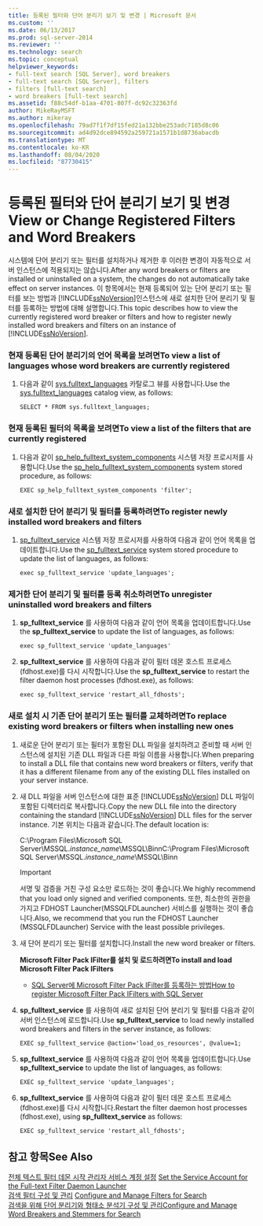 ```yaml
---
title: 등록된 필터와 단어 분리기 보기 및 변경 | Microsoft 문서
ms.custom: ''
ms.date: 06/13/2017
ms.prod: sql-server-2014
ms.reviewer: ''
ms.technology: search
ms.topic: conceptual
helpviewer_keywords:
- full-text search [SQL Server], word breakers
- full-text search [SQL Server], filters
- filters [full-text search]
- word breakers [full-text search]
ms.assetid: f88c54df-b1aa-4701-807f-dc92c32363fd
author: MikeRayMSFT
ms.author: mikeray
ms.openlocfilehash: 79ad7f1f7df15fed21a132bbe253adc7185d8c06
ms.sourcegitcommit: ad4d92dce894592a259721a1571b1d8736abacdb
ms.translationtype: MT
ms.contentlocale: ko-KR
ms.lasthandoff: 08/04/2020
ms.locfileid: "87730415"
---
```

# <a name="view-or-change-registered-filters-and-word-breakers"></a><span data-ttu-id="1c881-102">등록된 필터와 단어 분리기 보기 및 변경</span><span class="sxs-lookup"><span data-stu-id="1c881-102">View or Change Registered Filters and Word Breakers</span></span>
  <span data-ttu-id="1c881-103">시스템에 단어 분리기 또는 필터를 설치하거나 제거한 후 이러한 변경이 자동적으로 서버 인스턴스에 적용되지는 않습니다.</span><span class="sxs-lookup"><span data-stu-id="1c881-103">After any word breakers or filters are installed or uninstalled on a system, the changes do not automatically take effect on server instances.</span></span> <span data-ttu-id="1c881-104">이 항목에서는 현재 등록되어 있는 단어 분리기 또는 필터를 보는 방법과 [!INCLUDE[ssNoVersion](../../includes/ssnoversion-md.md)]인스턴스에 새로 설치한 단어 분리기 및 필터를 등록하는 방법에 대해 설명합니다.</span><span class="sxs-lookup"><span data-stu-id="1c881-104">This topic describes how to view the currently registered word breaker or filters and how to register newly installed word breakers and filters on an instance of [!INCLUDE[ssNoVersion](../../includes/ssnoversion-md.md)].</span></span>  
  
### <a name="to-view-a-list-of-languages-whose-word-breakers-are-currently-registered"></a><span data-ttu-id="1c881-105">현재 등록된 단어 분리기의 언어 목록을 보려면</span><span class="sxs-lookup"><span data-stu-id="1c881-105">To view a list of languages whose word breakers are currently registered</span></span>  
  
1.  <span data-ttu-id="1c881-106">다음과 같이 [sys.fulltext_languages](/sql/relational-databases/system-catalog-views/sys-fulltext-languages-transact-sql) 카탈로그 뷰를 사용합니다.</span><span class="sxs-lookup"><span data-stu-id="1c881-106">Use the [sys.fulltext_languages](/sql/relational-databases/system-catalog-views/sys-fulltext-languages-transact-sql) catalog view, as follows:</span></span>  
  
    ```  
    SELECT * FROM sys.fulltext_languages;   
    ```  
  
### <a name="to-view-a-list-of-the-filters-that-are-currently-registered"></a><span data-ttu-id="1c881-107">현재 등록된 필터의 목록을 보려면</span><span class="sxs-lookup"><span data-stu-id="1c881-107">To view a list of the filters that are currently registered</span></span>  
  
1.  <span data-ttu-id="1c881-108">다음과 같이 [sp_help_fulltext_system_components](/sql/relational-databases/system-stored-procedures/sp-help-fulltext-system-components-transact-sql) 시스템 저장 프로시저를 사용합니다.</span><span class="sxs-lookup"><span data-stu-id="1c881-108">Use the [sp_help_fulltext_system_components](/sql/relational-databases/system-stored-procedures/sp-help-fulltext-system-components-transact-sql) system stored procedure, as follows:</span></span>  
  
    ```  
    EXEC sp_help_fulltext_system_components 'filter';    
    ```  
  
### <a name="to-register-newly-installed-word-breakers-and-filters"></a><span data-ttu-id="1c881-109">새로 설치한 단어 분리기 및 필터를 등록하려면</span><span class="sxs-lookup"><span data-stu-id="1c881-109">To register newly installed word breakers and filters</span></span>  
  
1.  <span data-ttu-id="1c881-110">[sp_fulltext_service](/sql/relational-databases/system-stored-procedures/sp-fulltext-service-transact-sql) 시스템 저장 프로시저를 사용하여 다음과 같이 언어 목록을 업데이트합니다.</span><span class="sxs-lookup"><span data-stu-id="1c881-110">Use the [sp_fulltext_service](/sql/relational-databases/system-stored-procedures/sp-fulltext-service-transact-sql) system stored procedure to update the list of languages, as follows:</span></span>  
  
    ```  
    exec sp_fulltext_service 'update_languages';   
    ```  
  
### <a name="to-unregister-uninstalled-word-breakers-and-filters"></a><span data-ttu-id="1c881-111">제거한 단어 분리기 및 필터를 등록 취소하려면</span><span class="sxs-lookup"><span data-stu-id="1c881-111">To unregister uninstalled word breakers and filters</span></span>  
  
1.  <span data-ttu-id="1c881-112">**sp_fulltext_service** 를 사용하여 다음과 같이 언어 목록을 업데이트합니다.</span><span class="sxs-lookup"><span data-stu-id="1c881-112">Use the **sp_fulltext_service** to update the list of languages, as follows:</span></span>  
  
    ```  
    exec sp_fulltext_service 'update_languages'  
    ```  
  
2.  <span data-ttu-id="1c881-113">**sp_fulltext_service** 를 사용하여 다음과 같이 필터 데몬 호스트 프로세스(fdhost.exe)를 다시 시작합니다.</span><span class="sxs-lookup"><span data-stu-id="1c881-113">Use the **sp_fulltext_service** to restart the filter daemon host processes (fdhost.exe), as follows:</span></span>  
  
    ```  
    exec sp_fulltext_service 'restart_all_fdhosts';  
    ```  
  
### <a name="to-replace-existing-word-breakers-or-filters-when-installing-new-ones"></a><span data-ttu-id="1c881-114">새로 설치 시 기존 단어 분리기 또는 필터를 교체하려면</span><span class="sxs-lookup"><span data-stu-id="1c881-114">To replace existing word breakers or filters when installing new ones</span></span>  
  
1.  <span data-ttu-id="1c881-115">새로운 단어 분리기 또는 필터가 포함된 DLL 파일을 설치하려고 준비할 때 서버 인스턴스에 설치된 기존 DLL 파일과 다른 파일 이름을 사용합니다.</span><span class="sxs-lookup"><span data-stu-id="1c881-115">When preparing to install a DLL file that contains new word breakers or filters, verify that it has a different filename from any of the existing DLL files installed on your server instance.</span></span>  
  
2.  <span data-ttu-id="1c881-116">새 DLL 파일을 서버 인스턴스에 대한 표준 [!INCLUDE[ssNoVersion](../../includes/ssnoversion-md.md)] DLL 파일이 포함된 디렉터리로 복사합니다.</span><span class="sxs-lookup"><span data-stu-id="1c881-116">Copy the new DLL file into the directory containing the standard [!INCLUDE[ssNoVersion](../../includes/ssnoversion-md.md)] DLL files for the server instance.</span></span> <span data-ttu-id="1c881-117">기본 위치는 다음과 같습니다.</span><span class="sxs-lookup"><span data-stu-id="1c881-117">The default location is:</span></span>  
  
     <span data-ttu-id="1c881-118">C:\Program Files\Microsoft SQL Server\MSSQL.*instance_name*\MSSQL\Binn</span><span class="sxs-lookup"><span data-stu-id="1c881-118">C:\Program Files\Microsoft SQL Server\MSSQL.*instance_name*\MSSQL\Binn</span></span>  
  
    > [!IMPORTANT]  
    >  <span data-ttu-id="1c881-119">서명 및 검증을 거친 구성 요소만 로드하는 것이 좋습니다.</span><span class="sxs-lookup"><span data-stu-id="1c881-119">We highly recommend that you load only signed and verified components.</span></span> <span data-ttu-id="1c881-120">또한, 최소한의 권한을 가지고 FDHOST Launcher(MSSQLFDLauncher) 서비스를 실행하는 것이 좋습니다.</span><span class="sxs-lookup"><span data-stu-id="1c881-120">Also, we recommend that you run the FDHOST Launcher (MSSQLFDLauncher) Service with the least possible privileges.</span></span>  
  
3.  <span data-ttu-id="1c881-121">새 단어 분리기 또는 필터를 설치합니다.</span><span class="sxs-lookup"><span data-stu-id="1c881-121">Install the new word breaker or filters.</span></span>  
  
     <span data-ttu-id="1c881-122">**Microsoft Filter Pack IFilter를 설치 및 로드하려면**</span><span class="sxs-lookup"><span data-stu-id="1c881-122">**To install and load Microsoft Filter Pack IFilters**</span></span>  
  
    -   [<span data-ttu-id="1c881-123">SQL Server에 Microsoft Filter Pack IFilter를 등록하는 방법</span><span class="sxs-lookup"><span data-stu-id="1c881-123">How to register Microsoft Filter Pack IFilters with SQL Server</span></span>](https://go.microsoft.com/fwlink/?LinkId=130439)  
  
4.  <span data-ttu-id="1c881-124">**sp_fulltext_service** 를 사용하여 새로 설치된 단어 분리기 및 필터를 다음과 같이 서버 인스턴스에 로드합니다.</span><span class="sxs-lookup"><span data-stu-id="1c881-124">Use **sp_fulltext_service** to load newly installed word breakers and filters in the server instance, as follows:</span></span>  
  
    ```  
    EXEC sp_fulltext_service @action='load_os_resources', @value=1;  
    ```  
  
5.  <span data-ttu-id="1c881-125">**sp_fulltext_service** 를 사용하여 다음과 같이 언어 목록을 업데이트합니다.</span><span class="sxs-lookup"><span data-stu-id="1c881-125">Use **sp_fulltext_service** to update the list of languages, as follows:</span></span>  
  
    ```  
    EXEC sp_fulltext_service 'update_languages';  
    ```  
  
6.  <span data-ttu-id="1c881-126">**sp_fulltext_service** 를 사용하여 다음과 같이 필터 데몬 호스트 프로세스(fdhost.exe)를 다시 시작합니다.</span><span class="sxs-lookup"><span data-stu-id="1c881-126">Restart the filter daemon host processes (fdhost.exe), using **sp_fulltext_service** as follows:</span></span>  
  
    ```  
    EXEC sp_fulltext_service 'restart_all_fdhosts';   
    ```  
  
## <a name="see-also"></a><span data-ttu-id="1c881-127">참고 항목</span><span class="sxs-lookup"><span data-stu-id="1c881-127">See Also</span></span>  
 <span data-ttu-id="1c881-128">[전체 텍스트 필터 데몬 시작 관리자 서비스 계정 설정](set-the-service-account-for-the-full-text-filter-daemon-launcher.md) </span><span class="sxs-lookup"><span data-stu-id="1c881-128">[Set the Service Account for the Full-text Filter Daemon Launcher](set-the-service-account-for-the-full-text-filter-daemon-launcher.md) </span></span>  
 <span data-ttu-id="1c881-129">[검색 필터 구성 및 관리](configure-and-manage-filters-for-search.md) </span><span class="sxs-lookup"><span data-stu-id="1c881-129">[Configure and Manage Filters for Search](configure-and-manage-filters-for-search.md) </span></span>  
 [<span data-ttu-id="1c881-130">검색을 위해 단어 분리기와 형태소 분석기 구성 및 관리</span><span class="sxs-lookup"><span data-stu-id="1c881-130">Configure and Manage Word Breakers and Stemmers for Search</span></span>](configure-and-manage-word-breakers-and-stemmers-for-search.md)  
  
  
